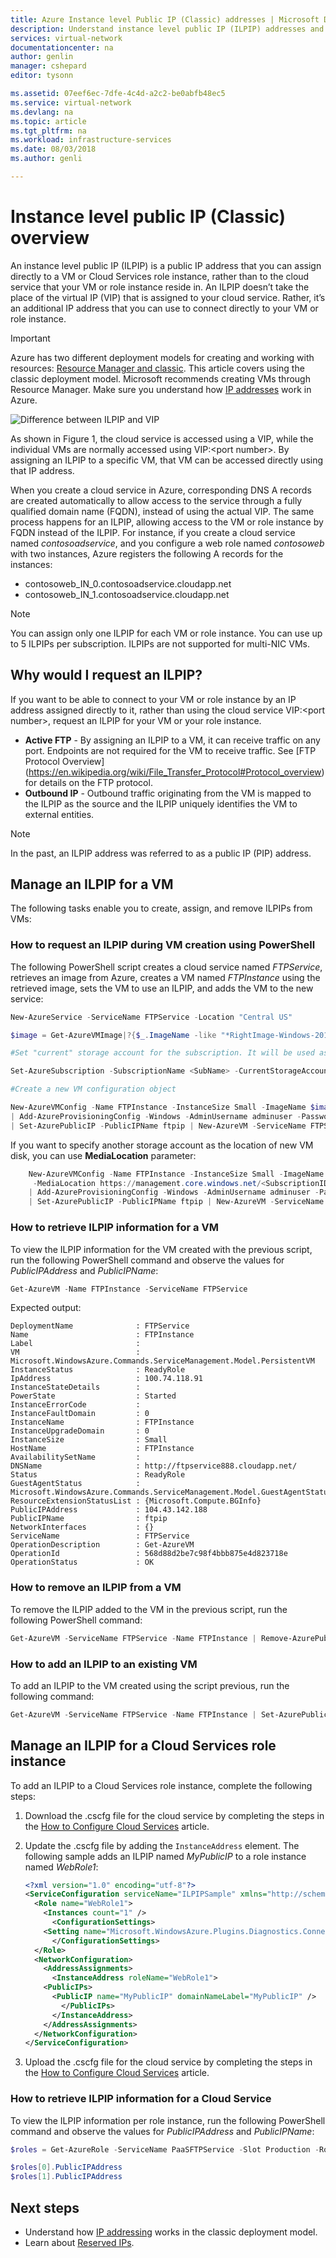 ```yaml
---
title: Azure Instance level Public IP (Classic) addresses | Microsoft Docs
description: Understand instance level public IP (ILPIP) addresses and how to manage them using PowerShell.
services: virtual-network
documentationcenter: na
author: genlin
manager: cshepard
editor: tysonn

ms.assetid: 07eef6ec-7dfe-4c4d-a2c2-be0abfb48ec5
ms.service: virtual-network
ms.devlang: na
ms.topic: article
ms.tgt_pltfrm: na
ms.workload: infrastructure-services
ms.date: 08/03/2018
ms.author: genli

---
```

# Instance level public IP (Classic) overview
An instance level public IP (ILPIP) is a public IP address that you can assign directly to a VM or Cloud Services role instance, rather than to the cloud service that your VM or role instance reside in. An ILPIP doesn’t take the place of the virtual IP (VIP) that is assigned to your cloud service. Rather, it’s an additional IP address that you can use to connect directly to your VM or role instance.

> [!IMPORTANT]
> Azure has two different deployment models for creating and working with resources:  [Resource Manager and classic](../azure-resource-manager/resource-manager-deployment-model.md?toc=%2fazure%2fvirtual-network%2ftoc.json). This article covers using the classic deployment model. Microsoft recommends creating VMs through Resource Manager. Make sure you understand how [IP addresses](virtual-network-ip-addresses-overview-classic.md) work in Azure.

![Difference between ILPIP and VIP](./media/virtual-networks-instance-level-public-ip/Figure1.png)

As shown in Figure 1, the cloud service is accessed using a VIP, while the individual VMs are normally accessed using VIP:&lt;port number&gt;. By assigning an ILPIP to a specific VM, that VM can be accessed directly using that IP address.

When you create a cloud service in Azure, corresponding DNS A records are created automatically to allow access to the service through a fully qualified domain name (FQDN), instead of using the actual VIP. The same process happens for an ILPIP, allowing access to the VM or role instance by FQDN instead of the ILPIP. For instance, if you create a cloud service named *contosoadservice*, and you configure a web role named *contosoweb* with two instances, Azure registers the following A records for the instances:

* contosoweb\_IN_0.contosoadservice.cloudapp.net
* contosoweb\_IN_1.contosoadservice.cloudapp.net 

> [!NOTE]
> You can assign only one ILPIP for each VM or role instance. You can use up to 5 ILPIPs per subscription. ILPIPs are not supported for multi-NIC VMs.
> 
> 

## Why would I request an ILPIP?
If you want to be able to connect to your VM or role instance by an IP address assigned directly to it, rather than using the cloud service VIP:&lt;port number&gt;, request an ILPIP for your VM or your role instance.

* **Active FTP** - By assigning an ILPIP to a VM, it can receive traffic on any port. Endpoints are not required for the VM to receive traffic.  See [FTP Protocol Overview] (https://en.wikipedia.org/wiki/File_Transfer_Protocol#Protocol_overview) for details on the FTP protocol.
* **Outbound IP** - Outbound traffic originating from the VM is mapped to the ILPIP as the source and the ILPIP uniquely identifies the VM to external entities.

> [!NOTE]
> In the past, an ILPIP address was referred to as a public IP (PIP) address.
> 

## Manage an ILPIP for a VM
The following tasks enable you to create, assign, and remove ILPIPs from VMs:

### How to request an ILPIP during VM creation using PowerShell
The following PowerShell script creates a cloud service named *FTPService*, retrieves an image from Azure, creates a VM named *FTPInstance* using the retrieved image, sets the VM to use an ILPIP, and adds the VM to the new service:

```powershell
New-AzureService -ServiceName FTPService -Location "Central US"

$image = Get-AzureVMImage|?{$_.ImageName -like "*RightImage-Windows-2012R2-x64*"}

#Set "current" storage account for the subscription. It will be used as the location of new VM disk

Set-AzureSubscription -SubscriptionName <SubName> -CurrentStorageAccountName <StorageAccountName>

#Create a new VM configuration object

New-AzureVMConfig -Name FTPInstance -InstanceSize Small -ImageName $image.ImageName `
| Add-AzureProvisioningConfig -Windows -AdminUsername adminuser -Password MyP@ssw0rd!! `
| Set-AzurePublicIP -PublicIPName ftpip | New-AzureVM -ServiceName FTPService -Location "Central US"

```
If you want to specify another storage account as the location of new VM disk, you can use **MediaLocation** parameter:

```powershell
	New-AzureVMConfig -Name FTPInstance -InstanceSize Small -ImageName $image.ImageName `
	 -MediaLocation https://management.core.windows.net/<SubscriptionID>/services/storageservices/<StorageAccountName> `
	| Add-AzureProvisioningConfig -Windows -AdminUsername adminuser -Password MyP@ssw0rd!! `
	| Set-AzurePublicIP -PublicIPName ftpip | New-AzureVM -ServiceName FTPService -Location "Central US"
```

### How to retrieve ILPIP information for a VM
To view the ILPIP information for the VM created with the previous script, run the following PowerShell command and observe the values for *PublicIPAddress* and *PublicIPName*:

```powershell
Get-AzureVM -Name FTPInstance -ServiceName FTPService
```

Expected output:
 
	DeploymentName              : FTPService
	Name                        : FTPInstance
	Label                       : 
	VM                          : Microsoft.WindowsAzure.Commands.ServiceManagement.Model.PersistentVM
	InstanceStatus              : ReadyRole
	IpAddress                   : 100.74.118.91
	InstanceStateDetails        : 
	PowerState                  : Started
	InstanceErrorCode           : 
	InstanceFaultDomain         : 0
	InstanceName                : FTPInstance
	InstanceUpgradeDomain       : 0
	InstanceSize                : Small
	HostName                    : FTPInstance
	AvailabilitySetName         : 
	DNSName                     : http://ftpservice888.cloudapp.net/
	Status                      : ReadyRole
	GuestAgentStatus            : 	Microsoft.WindowsAzure.Commands.ServiceManagement.Model.GuestAgentStatus
	ResourceExtensionStatusList : {Microsoft.Compute.BGInfo}
	PublicIPAddress             : 104.43.142.188
	PublicIPName                : ftpip
	NetworkInterfaces           : {}
	ServiceName                 : FTPService
	OperationDescription        : Get-AzureVM
	OperationId                 : 568d88d2be7c98f4bbb875e4d823718e
	OperationStatus             : OK

### How to remove an ILPIP from a VM
To remove the ILPIP added to the VM in the previous script, run the following PowerShell command:

```powershell
Get-AzureVM -ServiceName FTPService -Name FTPInstance | Remove-AzurePublicIP | Update-AzureVM
```

### How to add an ILPIP to an existing VM
To add an ILPIP to the VM created using the script previous, run the following command:

```powershell
Get-AzureVM -ServiceName FTPService -Name FTPInstance | Set-AzurePublicIP -PublicIPName ftpip2 | Update-AzureVM
```

## Manage an ILPIP for a Cloud Services role instance

To add an ILPIP to a Cloud Services role instance, complete the following steps:

1. Download the .cscfg file for the cloud service by completing the steps in the [How to Configure Cloud Services](../cloud-services/cloud-services-how-to-configure-portal.md?toc=%2fazure%2fvirtual-network%2ftoc.json#reconfigure-your-cscfg) article.
2. Update the .cscfg file by adding the `InstanceAddress` element. The following sample adds an ILPIP named *MyPublicIP* to a role instance named *WebRole1*: 

	```xml
	<?xml version="1.0" encoding="utf-8"?>
	<ServiceConfiguration serviceName="ILPIPSample" xmlns="http://schemas.microsoft.com/ServiceHosting/2008/10/ServiceConfiguration" osFamily="4" osVersion="*" schemaVersion="2014-01.2.3">
	  <Role name="WebRole1">
	    <Instances count="1" />
	      <ConfigurationSettings>
		<Setting name="Microsoft.WindowsAzure.Plugins.Diagnostics.ConnectionString" value="UseDevelopmentStorage=true" />
	      </ConfigurationSettings>
	  </Role>
	  <NetworkConfiguration>
	    <AddressAssignments>
	      <InstanceAddress roleName="WebRole1">
		<PublicIPs>
		  <PublicIP name="MyPublicIP" domainNameLabel="MyPublicIP" />
	        </PublicIPs>
	      </InstanceAddress>
	    </AddressAssignments>
	  </NetworkConfiguration>
	</ServiceConfiguration>
	```
3. Upload the .cscfg file for the cloud service by completing the steps in the [How to Configure Cloud Services](../cloud-services/cloud-services-how-to-configure-portal.md?toc=%2fazure%2fvirtual-network%2ftoc.json#reconfigure-your-cscfg) article.

### How to retrieve ILPIP information for a Cloud Service
To view the ILPIP information per role instance, run the following PowerShell command and observe the values for *PublicIPAddress* and *PublicIPName*:

```powershell
$roles = Get-AzureRole -ServiceName PaaSFTPService -Slot Production -RoleName WorkerRole1 -InstanceDetails

$roles[0].PublicIPAddress
$roles[1].PublicIPAddress
```

## Next steps
* Understand how [IP addressing](virtual-network-ip-addresses-overview-classic.md) works in the classic deployment model.
* Learn about [Reserved IPs](virtual-networks-reserved-public-ip.md).
